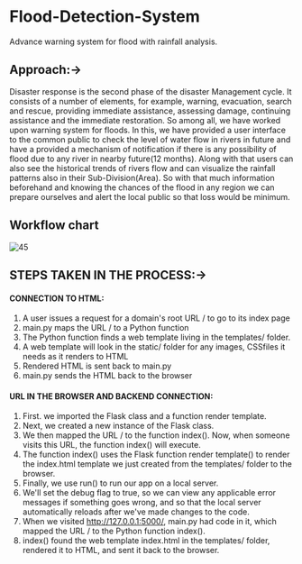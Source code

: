 # Flood-Detection-System

Advance warning system for flood with rainfall analysis.


## Approach:->
Disaster response is the second phase of the disaster Management cycle. It consists of a number of elements, for example, warning, evacuation, search and rescue, providing immediate assistance, assessing damage, continuing assistance and the immediate restoration.
So among all, we have worked upon warning system for floods. In this, we have provided a user interface to the common public to check the level of water flow in rivers in future and have a provided a mechanism of notification if there is any possibility of flood due to any river in nearby future(12 months). Along with that users can also see the historical trends of rivers flow and can visualize the rainfall patterns also in their Sub-Division(Area).
So with that much information beforehand and knowing the chances of the flood in any region we can prepare ourselves and alert the local public so that loss would be minimum.

## Workflow chart
![45](https://user-images.githubusercontent.com/115056248/235299489-ef8891a9-d8d0-4635-b2d8-d262645a10f4.jpg)


## STEPS TAKEN IN THE PROCESS:->
#### CONNECTION TO HTML:
1.   A user issues a request for a domain's root URL / to go to its index page
2.  main.py maps the URL / to a Python function
3.  The Python function finds a web template living in the templates/ folder.
4.  A web template will look in the static/ folder for any images, CSSfiles it needs as it renders to HTML
5.  Rendered HTML is sent back to main.py
6.  main.py sends the HTML back to the browser
#### URL IN THE BROWSER AND BACKEND CONNECTION:
1.  First. we imported the Flask class and a function render template.
2.  Next, we created a new instance of the Flask class.
3.  We then mapped the URL / to the function index(). Now, when someone visits this URL, the function index() will execute.
4.  The function index() uses the Flask function render template() to render the index.html template we just created from the templates/ folder to the browser.
5.  Finally, we use run() to run our app on a local server.
6.  We'll set the debug flag to true, so we can view any applicable error messages if something goes wrong, and so that the local server automatically reloads after we've made changes to the code.
7.   When we visited http://127.0.0.1:5000/, main.py had code in it, which mapped the URL / to the Python function index().
8.  index() found the web template index.html in the templates/ folder, rendered it to HTML, and sent it back to the browser.



